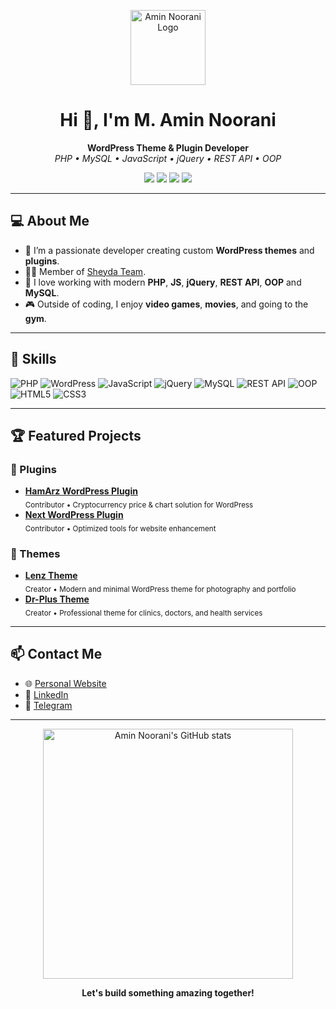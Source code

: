 <!-- Profile Header -->
<p align="center">
  <img src="https://amin-noorani.ir/amin-noorani-logo.jpg" width="120" alt="Amin Noorani Logo" />
</p>
<h1 align="center">Hi 👋, I'm M. Amin Noorani</h1>

<p align="center">
  <b>WordPress Theme & Plugin Developer</b> <br>
  <i>PHP • MySQL • JavaScript • jQuery • REST API • OOP</i>
</p>

<p align="center">
  <a href="https://amin-noorani.ir/" target="_blank"><img src="https://img.shields.io/badge/Portfolio-amin--noorani.ir-blue?style=flat-square&logo=google-chrome"></a>
  <a href="https://www.linkedin.com/in/m-amin-noorani/" target="_blank"><img src="https://img.shields.io/badge/LinkedIn-M.%20Amin%20Noorani-blue?style=flat-square&logo=linkedin"></a>
  <a href="https://t.me/amin_noorani7" target="_blank"><img src="https://img.shields.io/badge/Telegram-@amin__noorani7-2CA5E0?style=flat-square&logo=telegram"></a>
  <a href="https://github.com/SheydaTeam" target="_blank"><img src="https://img.shields.io/badge/Team-SheydaTeam-6e5494?style=flat-square&logo=github"></a>
</p>

---

## 💻 About Me

- 🔭 I’m a passionate developer creating custom **WordPress themes** and **plugins**.
- 👨‍💻 Member of [Sheyda Team](https://github.com/SheydaTeam).
- 🌱 I love working with modern **PHP**, **JS**, **jQuery**, **REST API**, **OOP** and **MySQL**.
- 🎮 Outside of coding, I enjoy **video games**, **movies**, and going to the **gym**.

---

## 🚀 Skills

![PHP](https://img.shields.io/badge/PHP-777BB4?style=flat&logo=php&logoColor=fff)
![WordPress](https://img.shields.io/badge/WordPress-21759B?style=flat&logo=wordpress&logoColor=fff)
![JavaScript](https://img.shields.io/badge/JavaScript-F7DF1E?style=flat&logo=javascript&logoColor=222)
![jQuery](https://img.shields.io/badge/jQuery-0769AD?style=flat&logo=jquery&logoColor=fff)
![MySQL](https://img.shields.io/badge/MySQL-4479A1?style=flat&logo=mysql&logoColor=fff)
![REST API](https://img.shields.io/badge/REST%20API-2298BD?style=flat&logo=api&logoColor=fff)
![OOP](https://img.shields.io/badge/OOP-4B8BBE?style=flat)
![HTML5](https://img.shields.io/badge/HTML5-E34F26?style=flat&logo=html5&logoColor=fff)
![CSS3](https://img.shields.io/badge/CSS3-1572B6?style=flat&logo=css3&logoColor=fff)

---

## 🏆 Featured Projects

### 🔌 Plugins
- [**HamArz WordPress Plugin**](https://www.rtl-theme.com/hamarz-wordpress-plugin/) <br>
  <sub>Contributor • Cryptocurrency price & chart solution for WordPress</sub>
- [**Next WordPress Plugin**](http://rtl-theme.com/next-wordpress-plugin/) <br>
  <sub>Contributor • Optimized tools for website enhancement</sub>
  
### 🎨 Themes
- [**Lenz Theme**](https://www.rtl-theme.com/lens-wordpress-theme/) <br>
  <sub>Creator • Modern and minimal WordPress theme for photography and portfolio</sub>
- [**Dr-Plus Theme**](https://www.rtl-theme.com/dr-plus-wordpress-theme/) <br>
  <sub>Creator • Professional theme for clinics, doctors, and health services</sub>

---

## 📫 Contact Me

- 🌐 [Personal Website](https://amin-noorani.ir/)
- 💼 [LinkedIn](https://www.linkedin.com/in/m-amin-noorani/)
- 💬 [Telegram](https://t.me/amin_noorani7)

---

<p align="center">
  <img src="https://github-readme-stats.vercel.app/api?username=Amin-Noorani&show_icons=true&theme=radical" alt="Amin Noorani's GitHub stats" width="400"/>
</p>

<p align="center">
  <b>Let's build something amazing together!</b>
</p>
